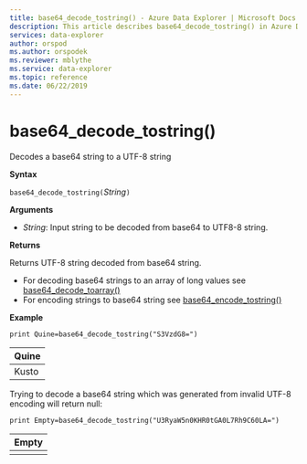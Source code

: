 ```yaml
---
title: base64_decode_tostring() - Azure Data Explorer | Microsoft Docs
description: This article describes base64_decode_tostring() in Azure Data Explorer.
services: data-explorer
author: orspod
ms.author: orspodek
ms.reviewer: mblythe
ms.service: data-explorer
ms.topic: reference
ms.date: 06/22/2019
---
```

# base64_decode_tostring()

Decodes a base64 string to a UTF-8 string

**Syntax**

`base64_decode_tostring(`*String*`)`

**Arguments**

* *String*: Input string to be decoded from base64 to UTF8-8 string.

**Returns**

Returns UTF-8 string decoded from base64 string.

* For decoding base64 strings to an array of long values see [base64_decode_toarray()](base64_decode_toarrayfunction.md)
* For encoding strings to base64 string see [base64_encode_tostring()](base64_encode_tostringfunction.md)

**Example**

```kusto
print Quine=base64_decode_tostring("S3VzdG8=")
```

|Quine|
|-----|
|Kusto|

Trying to decode a base64 string which was generated from invalid UTF-8 encoding will return null:

```kusto
print Empty=base64_decode_tostring("U3RyaW5n0KHR0tGA0L7Rh9C60LA=")
```

|Empty|
|-----|
||